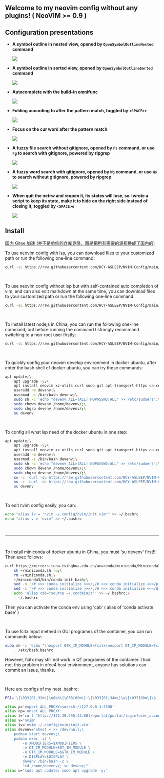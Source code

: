 ## Welcome to my neovim config without any plugins! ( NeoVIM >= 0.9 )

## Configuration presentations

- **A symbol outline in nested view, opened by `OpenSymbolOutlineNested` command**

    ![](./doc/pictures/symbol-outline-nested.png)
    
- **A symbol outline in sorted view, opened by `OpenSymbolOutlineSorted` command**

    ![](./doc/pictures/symbol-outline-sorted.png)

- **Autocomplete with the build-in omnifunc**
    
    ![](./doc/pictures/omni-autocomplete.png)

- **Folding according to after the pattern match, toggled by `<SPACE>z`**

    ![](./doc/pictures/folding-according-to-search-pattern.png)

- **Focus on the cur word after the pattern match**

    ![](./doc/pictures/focus-cur-word-after-word-match.png)

- **A fuzzy file search without gitignore, opened by `Fs` command, or use `Fg` to search with gitignore, powered by ripgrep** 

    ![](./doc/pictures/file-search-without-gitignore.png)
    
- **A fuzzy word search with gitignore, opened by `Wg` command, or use `Ws` to search without gitignore, powered by ripgrep**
    
    ![](./doc/pictures/word-search-with-gitignore.png)

- **When quit the netrw and reopen it, its states will lose, so I wrote a script to keep its state, make it to hide on the right side instead of closing it, toggled by `<SPACE>e`**

    ![](./doc/pictures/netrw.png)

## Install

[国内 Gitee 加速 (并不是单纯的仓库克隆，而是把所有需要的源都换成了国内的)](https://gitee.com/mygiteehcy/NVIM-Config/tree/main/)

To use neovim config with lsp, you can download files to your customized path or run the following one-line command:

```bash
curl -sL https://raw.githubusercontent.com/HCY-ASLEEP/NVIM-Config/main/nvim-config.sh | sh
```
</br>

To use neovim config without lsp but with self-contained auto completion of vim, and can also edit markdown at the same time, you can download files to your customized path or run the following one-line command:

```bash
curl -sL https://raw.githubusercontent.com/HCY-ASLEEP/NVIM-Config/main/nvim-config-without-lsp/nvim-config.sh | sh
```
</br>

To install latest nodejs in China, you can run the following one-line command, but before running the command I strongly recommand switching to a non-root user firstly:

```bash
curl -sL https://raw.githubusercontent.com/HCY-ASLEEP/NVIM-Config/main/nodejs-installer.sh | bash
```

</br>

To quickly config your neovim develop environment in docker ubuntu, after enter the bash shell of docker ubuntu, you can try these commands:

```bash
apt update;\
    apt upgrade -y;\
    apt install neovim xz-utils curl sudo git apt-transport-https ca-certificates ripgrep -y;\
    useradd -m devenv;\
    usermod -s /bin/bash devenv;\
    sudo sh -c 'echo "devenv ALL=(ALL) NOPASSWD:ALL" >> /etc/sudoers';\
    sudo chown devenv /home/devenv/;\
    sudo chgrp devenv /home/devenv/;\
    su devenv
```

</br>

To config all what lsp need of the docker ubuntu in one step:

```bash
apt update;\
    apt upgrade -y;\
    apt install neovim xz-utils curl sudo git apt-transport-https ca-certificates ripgrep -y;\
    useradd -m devenv;\
    usermod -s /bin/bash devenv;\
    sudo sh -c 'echo "devenv ALL=(ALL) NOPASSWD:ALL" >> /etc/sudoers';\
    sudo chown devenv /home/devenv/;\
    sudo chgrp devenv /home/devenv/;\
    su -c 'curl -sL https://raw.githubusercontent.com/HCY-ASLEEP/NVIM-Config/main/nvim-config.sh | sh' devenv;\
    su -c 'curl -sL https://raw.githubusercontent.com/HCY-ASLEEP/NVIM-Config/main/nodejs-installer.sh | bash' devenv;\
    su devenv
```

</br>

To edit nvim config easily, you can:

```bash
echo "alias iv = 'nvim ~/.config/nvim/init.vim'" >> ~/.bashrc
echo "alias v = 'nvim" >> ~/.bashrc
```

</br>

***

</br>

To install miniconda of docker ubuntu in China, you must 'su devenv' first!!! Then exec follows: 
```bash
curl https://mirrors.tuna.tsinghua.edu.cn/anaconda/miniconda/Miniconda3-latest-Linux-x86_64.sh -o ~/miniconda.sh;\
    sh ~/miniconda.sh -b;\
    rm ~/miniconda.sh;\
    ~/miniconda3/bin/conda init bash;\
    sed -n '/# >>> conda initialize >>>/,/# <<< conda initialize <<</p' ~/.bashrc >> ~/.condainit;\
    sed -i '/# >>> conda initialize >>>/,/# <<< conda initialize <<</d' ~/.bashrc;\
    echo 'alias cab="source ~/.condainit"' >> ~/.bashrc;\
    . ~/.bashrc
```
Then you can activate the conda env using 'cab' ( alias of 'conda activate base' )

</br>

To use fcitx input methed in GUI programes of the container, you can run commands below:

```bash
sudo sh -c 'echo "\nexport GTK_IM_MODULE=fcitx\nexport QT_IM_MODULE=fcitx\nexport XMODIFIERS=@im=fcitx\n" >> /etc/bash.bashrc';\
    . /etc/bash.bashrc
```

However, fcitx may still not work in QT programes of the container. I had met this problem in xfce4 host environment, anyone has solutions can commit an issue, thanks.

</br>

Here are configs of my host .bashrc:
```bash
PS1='\[\033[01;32m\]\u@\h\[\033[00m\]:\[\033[01;34m\]\w\[\033[00m\]\$ '

alias p='export ALL_PROXY=socks5://127.0.0.1:7890'
alias np='unset ALL_PROXY'
alias l='curl "http://172.30.255.42:801/eportal/portal/login?user_account=392432&user_password=12542614" ; echo'
alias v='nvim'
alias iv='nvim ~/.config/nvim/init.vim'
alias devenv='xhost + >> /dev/null;\
    podman start devenv;\
    podman exec -it \
        -e XMODIFIERS=$XMODIFIERS \
        -e QT_IM_MODULE=$QT_IM_MODULE \
        -e GTK_IM_MODULE=$GTK_IM_MODULE \
        -e DISPLAY=$DISPLAY \
        devenv /bin/bash -c \
        "cd /home/devenv/; su devenv;"'
alias u='sudo apt update; sudo apt upgrade -y;'
```
